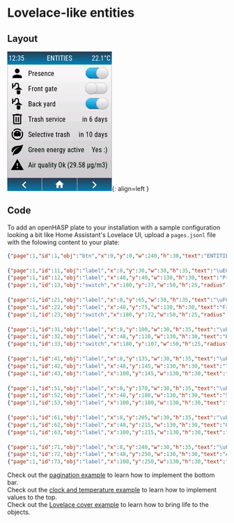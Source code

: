 
<h1>Lovelace-like entities</h1>

<h2>Layout</h2>

![Screenshot](../../assets/images/screenshots/demo_lovelace_entities.png){: align=left }

<h2>Code</h2>

To add an openHASP plate to your installation with a sample configuration looking a bit like Home Assistant's Lovelace UI, upload a `pages.jsonl` file with the folowing content to your plate:

```json
{"page":1,"id":1,"obj":"btn","x":0,"y":0,"w":240,"h":30,"text":"ENTITIES","value_font":22,"bg_color":"#2C3E50","text_color":"#FFFFFF","radius":0,"border_side":0,"enabled":0}

{"page":1,"id":11,"obj":"label","x":8,"y":30,"w":30,"h":35,"text":"\uE004","align":1,"text_font":28,"text_color":"black"}
{"page":1,"id":12,"obj":"label","x":48,"y":40,"w":130,"h":30,"text":"Presence override","align":0,"text_font":16,"text_color":"black"}
{"page":1,"id":13,"obj":"switch","x":180,"y":37,"w":50,"h":25,"radius":25,"radius2":15}

{"page":1,"id":21,"obj":"label","x":8,"y":65,"w":30,"h":35,"text":"\uF054","align":1,"text_font":28,"text_color":"black"}
{"page":1,"id":22,"obj":"label","x":48,"y":75,"w":130,"h":30,"text":"Front gate","align":0,"text_font":16,"text_color":"black"}
{"page":1,"id":23,"obj":"switch","x":180,"y":72,"w":50,"h":25,"radius":25,"radius2":15}

{"page":1,"id":31,"obj":"label","x":8,"y":100,"w":30,"h":35,"text":"\uF054","align":1,"text_font":28,"text_color":"black"}
{"page":1,"id":32,"obj":"label","x":48,"y":110,"w":130,"h":30,"text":"Back yard","align":0,"text_font":16,"text_color":"black"}
{"page":1,"id":33,"obj":"switch","x":180,"y":107,"w":50,"h":25,"radius":25,"radius2":15}

{"page":1,"id":41,"obj":"label","x":8,"y":135,"w":30,"h":35,"text":"\uEA7A","align":1,"text_font":28,"text_color":"black"}
{"page":1,"id":42,"obj":"label","x":48,"y":145,"w":130,"h":30,"text":"Trash service","align":0,"text_font":16,"text_color":"black"}
{"page":1,"id":43,"obj":"label","x":100,"y":145,"w":130,"h":30,"text":"in 6 days","align":2,"text_color":"black"}

{"page":1,"id":51,"obj":"label","x":8,"y":170,"w":30,"h":35,"text":"\uE70D","align":1,"text_font":28,"text_color":"black"}
{"page":1,"id":52,"obj":"label","x":48,"y":180,"w":130,"h":30,"text":"Selective trash","align":0,"text_font":16,"text_color":"black"}
{"page":1,"id":53,"obj":"label","x":100,"y":180,"w":130,"h":30,"text":"in 10 days","align":2,"text_color":"black"}

{"page":1,"id":61,"obj":"label","x":8,"y":205,"w":30,"h":35,"text":"\uE32A","align":1,"text_font":28,"text_color":"black"}
{"page":1,"id":62,"obj":"label","x":48,"y":215,"w":130,"h":30,"text":"Green energy active","align":0,"text_font":16,"text_color":"black"}
{"page":1,"id":63,"obj":"label","x":100,"y":215,"w":130,"h":30,"text":"Yes :)","align":2,"text_color":"black"}

{"page":1,"id":71,"obj":"label","x":8,"y":240,"w":30,"h":35,"text":"\uE026","align":1,"text_font":28,"text_color":"black"}
{"page":1,"id":72,"obj":"label","x":48,"y":250,"w":130,"h":30,"text":"Air quality","align":0,"text_font":16,"text_color":"black"}
{"page":1,"id":73,"obj":"label","x":100,"y":250,"w":130,"h":30,"text":"OK (29.58 µg/m3)","align":2,"text_color":"black"}
```
Check out the [pagination example](../example-pagination) to learn how to implement the bottom bar.  
Check out the [clock and temperature example](../../home-assistant/sampl_conf#display-clock-and-temperature) to learn how to implement values to the top.  
Check out the [Lovelace cover example](../../home-assistant/sampl_conf#cover-like-in-lovelace) to learn how to bring life to the objects.  

<div style="clear:both;"></div>
